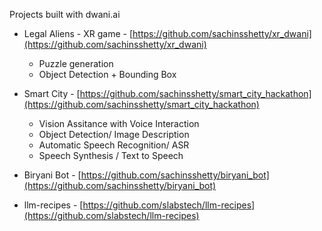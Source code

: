 Projects built with dwani.ai

- Legal Aliens - XR game - [https://github.com/sachinsshetty/xr_dwani](https://github.com/sachinsshetty/xr_dwani)
    - Puzzle generation
    - Object Detection + Bounding Box

- Smart City - [https://github.com/sachinsshetty/smart_city_hackathon](https://github.com/sachinsshetty/smart_city_hackathon)
    - Vision Assitance with Voice Interaction
    - Object Detection/ Image Description
    - Automatic Speech Recognition/ ASR
    - Speech Synthesis / Text to Speech

- Biryani Bot - [https://github.com/sachinsshetty/biryani_bot](https://github.com/sachinsshetty/biryani_bot)
    

- llm-recipes - [https://github.com/slabstech/llm-recipes](https://github.com/slabstech/llm-recipes)
    